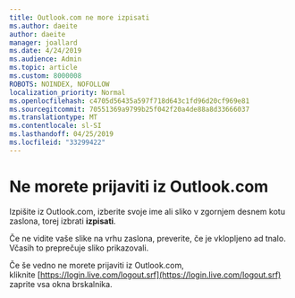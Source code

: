 ```yaml
---
title: Outlook.com ne more izpisati
ms.author: daeite
author: daeite
manager: joallard
ms.date: 4/24/2019
ms.audience: Admin
ms.topic: article
ms.custom: 8000008
ROBOTS: NOINDEX, NOFOLLOW
localization_priority: Normal
ms.openlocfilehash: c4705d56435a597f718d643c1fd96d20cf969e81
ms.sourcegitcommit: 70551369a9799b25f042f20a4de88a8d33666037
ms.translationtype: MT
ms.contentlocale: sl-SI
ms.lasthandoff: 04/25/2019
ms.locfileid: "33299422"
---
```

# <a name="unable-to-sign-out-of-outlookcom"></a>Ne morete prijaviti iz Outlook.com

Izpišite iz Outlook.com, izberite svoje ime ali sliko v zgornjem desnem kotu zaslona, torej izbrati **izpisati**.

Če ne vidite vaše slike na vrhu zaslona, preverite, če je vklopljeno ad tnalo. Včasih to preprečuje sliko prikazovali.

Če še vedno ne morete prijaviti iz Outlook.com, kliknite [https://login.live.com/logout.srf](https://login.live.com/logout.srf) zaprite vsa okna brskalnika.